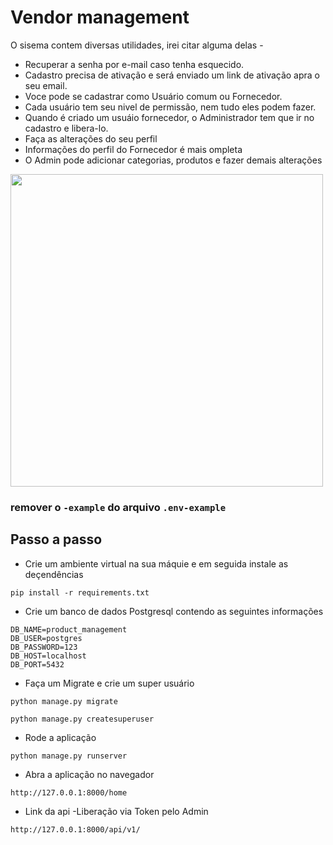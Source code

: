 # Vendor management

O sisema contem diversas utilidades, irei citar alguma delas - 

- Recuperar a senha por e-mail caso tenha esquecido.
- Cadastro precisa de ativação e será enviado um link de ativação apra o seu email.
- Voce pode se cadastrar como Usuário comum ou Fornecedor.
- Cada usuário tem seu nivel de permissão, nem tudo eles podem fazer.
- Quando é criado um usuáio fornecedor, o Administrador tem que ir no cadastro e libera-lo.
- Faça as alterações do seu perfil
- Informações do perfil do Fornecedor é mais ompleta
- O Admin pode adicionar categorias, produtos e fazer demais alterações

<img src='video.gif' width=500px>

### remover o `-example` do arquivo `.env-example`

## Passo a passo
- Crie um ambiente virtual na sua máquie e em seguida instale as deçendências
~~~shell
pip install -r requirements.txt
~~~

- Crie um banco de dados Postgresql contendo as seguintes informações
~~~shell
DB_NAME=product_management
DB_USER=postgres
DB_PASSWORD=123
DB_HOST=localhost
DB_PORT=5432
~~~

- Faça um Migrate e crie um super usuário
~~~shell
python manage.py migrate
~~~
~~~shell
python manage.py createsuperuser
~~~

- Rode a aplicação
~~~shell
python manage.py runserver
~~~

- Abra a aplicação no navegador
~~~shell
http://127.0.0.1:8000/home
~~~

- Link da api -Liberação via Token pelo Admin
~~~shell
http://127.0.0.1:8000/api/v1/
~~~
